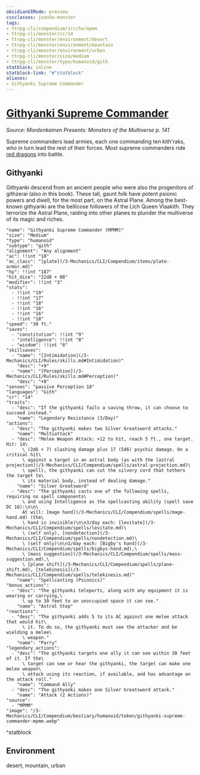 ```yaml
---
obsidianUIMode: preview
cssclasses: json5e-monster
tags:
- ttrpg-cli/compendium/src/5e/mpmm
- ttrpg-cli/monster/cr/14
- ttrpg-cli/monster/environment/desert
- ttrpg-cli/monster/environment/mountain
- ttrpg-cli/monster/environment/urban
- ttrpg-cli/monster/size/medium
- ttrpg-cli/monster/type/humanoid/gith
statblock: inline
statblock-link: "#^statblock"
aliases:
- Githyanki Supreme Commander
---
```

# [Githyanki Supreme Commander](3-Mechanics\CLI\Compendium\bestiary\humanoid/githyanki-supreme-commander-mpmm.md)
*Source: Mordenkainen Presents: Monsters of the Multiverse p. 141*  

Supreme commanders lead armies, each one commanding ten kith'raks, who in turn lead the rest of their forces. Most supreme commanders ride [red dragons](/3-Mechanics/CLI/Compendium/bestiary/dragon/adult-red-dragon.md) into battle.

## Githyanki

Githyanki descend from an ancient people who were also the progenitors of githzerai (also in this book). These tall, gaunt folk have potent psionic powers and dwell, for the most part, on the Astral Plane. Among the best-known githyanki are the bellicose followers of the Lich Queen Vlaakith. They terrorize the Astral Plane, raiding into other planes to plunder the multiverse of its magic and riches.

```statblock
"name": "Githyanki Supreme Commander (MPMM)"
"size": "Medium"
"type": "humanoid"
"subtype": "gith"
"alignment": "Any alignment"
"ac": !!int "18"
"ac_class": "[plate](/3-Mechanics/CLI/Compendium/items/plate-armor.md)"
"hp": !!int "187"
"hit_dice": "22d8 + 88"
"modifier": !!int "3"
"stats":
  - !!int "19"
  - !!int "17"
  - !!int "18"
  - !!int "16"
  - !!int "16"
  - !!int "18"
"speed": "30 ft."
"saves":
  - "constitution": !!int "9"
  - "intelligence": !!int "8"
  - "wisdom": !!int "8"
"skillsaves":
  - "name": "[Intimidation](/3-Mechanics/CLI/Rules/skills.md#Intimidation)"
    "desc": "+9"
  - "name": "[Perception](/3-Mechanics/CLI/Rules/skills.md#Perception)"
    "desc": "+8"
"senses": "passive Perception 18"
"languages": "Gith"
"cr": "14"
"traits":
  - "desc": "If the githyanki fails a saving throw, it can choose to succeed instead."
    "name": "Legendary Resistance (3/Day)"
"actions":
  - "desc": "The githyanki makes two Silver Greatsword attacks."
    "name": "Multiattack"
  - "desc": "Melee Weapon Attack: +12 to hit, reach 5 ft., one target. Hit: 14\
      \ (2d6 + 7) slashing damage plus 17 (5d6) psychic damage. On a critical hit\
      \ against a target in an astral body (as with the [astral projection](/3-Mechanics/CLI/Compendium/spells/astral-projection.md)\
      \ spell), the githyanki can cut the silvery cord that tethers the target to\
      \ its material body, instead of dealing damage."
    "name": "Silver Greatsword"
  - "desc": "The githyanki casts one of the following spells, requiring no spell components\
      \ and using Intelligence as the spellcasting ability (spell save DC 16):\n\n\
      At will: [mage hand](/3-Mechanics/CLI/Compendium/spells/mage-hand.md) (the\
      \ hand is invisible)\n\n3/day each: [levitate](/3-Mechanics/CLI/Compendium/spells/levitate.md)\
      \ (self only), [nondetection](/3-Mechanics/CLI/Compendium/spells/nondetection.md)\
      \ (self only)\n\n1/day each: [Bigby's hand](/3-Mechanics/CLI/Compendium/spells/bigbys-hand.md),\
      \ [mass suggestion](/3-Mechanics/CLI/Compendium/spells/mass-suggestion.md),\
      \ [plane shift](/3-Mechanics/CLI/Compendium/spells/plane-shift.md), [telekinesis](/3-Mechanics/CLI/Compendium/spells/telekinesis.md)"
    "name": "Spellcasting (Psionics)"
"bonus_actions":
  - "desc": "The githyanki teleports, along with any equipment it is wearing or carrying,\
      \ up to 30 feet to an unoccupied space it can see."
    "name": "Astral Step"
"reactions":
  - "desc": "The githyanki adds 5 to its AC against one melee attack that would hit\
      \ it. To do so, the githyanki must see the attacker and be wielding a melee\
      \ weapon."
    "name": "Parry"
"legendary_actions":
  - "desc": "The githyanki targets one ally it can see within 30 feet of it. If the\
      \ target can see or hear the githyanki, the target can make one melee weapon\
      \ attack using its reaction, if available, and has advantage on the attack roll."
    "name": "Command Ally"
  - "desc": "The githyanki makes one Silver Greatsword attack."
    "name": "Attack (2 Actions)"
"source":
  - "MPMM"
"image": "/3-Mechanics/CLI/Compendium/bestiary/humanoid/token/githyanki-supreme-commander-mpmm.webp"
```
^statblock

## Environment

desert, mountain, urban